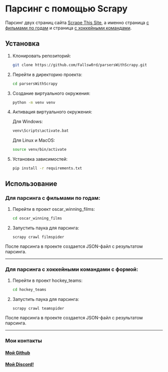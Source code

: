 # Парсинг с помощью Scrapy

Парсинг двух страниц сайта [Scrape This Site](https://www.scrapethissite.com/), а именно страница [с фильмами по годам](https://www.scrapethissite.com/pages/ajax-javascript/) и страница [с хоккейными командами](https://www.scrapethissite.com/pages/forms/).

## Установка

1. Клонировать репозиторий:

    ```bash
    git clone https://github.com/Fallsw0rd/parsersWithScrapy.git
    ```

2. Перейти в директорию проекта:

    ```bash
    cd parsersWithScrapy
    ```
    
3. Cоздание виртуального окружения:
    
    ```bash
    python -m venv venv
    ```

4. Активация виртуального окружения:
    
   Для Windows:

    ```bash
    venv\Scripts\activate.bat
    ```

    Для Linux и MacOS:
    
    ```bash
    source venv/bin/activate
    ```

5. Установка зависимостей:

    ```bash
    pip install -r requirements.txt
    ```

## Использование

### Для парсинга с фильмами по годам:

1. Перейти в проект oscar_winning_films:
    ```bash 
    cd oscar_winning_films
    ```
    
2. Запустить паука для парсинга:
    ```bash
    scrapy crawl filmspider
    ```
    
После парсинга в проекте создается JSON-файл с результатом парсинга.

***

### Для парсинга с хоккейными командами с формой:

1. Перейти в проект hockey_teams:
    ```bash 
    cd hockey_teams
    ```
    
2. Запустить паука для парсинга:
    ```bash
    scrapy crawl teamspider
    ```
    
После парсинга в проекте создается JSON-файл с результатом парсинга.

***

### Мои контакты
#### [Мой Github](https://github.com/Fallsw0rd)
#### [Мой Discord!](https://discordapp.com/users/573143926442295306/ )